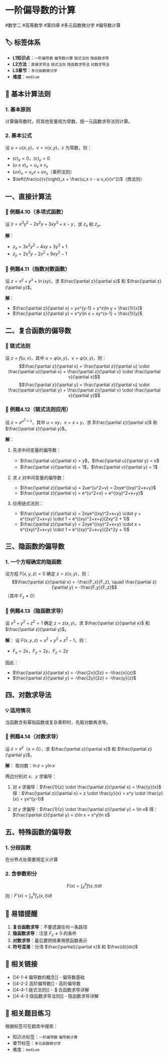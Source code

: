# 一阶偏导数的计算

#数学二 #高等数学 #第四章 #多元函数微分学 #偏导数计算

## 🏷️ 标签体系
- **L1知识点**：`一阶偏导数` `偏导数计算` `链式法则` `隐函数求导`
- **L2方法**：`直接求导法` `链式法则` `隐函数求导法` `对数求导法`
- **L3章节**：`多元函数微分学`
- **难度**：`medium`

## 📖 基本计算法则

### 1. 基本原则
计算偏导数时，将其他变量视为常数，按一元函数求导法则计算。

### 2. 基本公式
设 $u = u(x,y)$，$v = v(x,y)$，$c$ 为常数，则：
- $(c)_x = 0$，$(c)_y = 0$
- $(u \pm v)_x = u_x \pm v_x$
- $(uv)_x = u_x v + u v_x$（乘积法则）
- $\left(\frac{u}{v}\right)_x = \frac{u_x v - u v_x}{v^2}$（商法则）

## 一、直接计算法

### 📐 例题4.10（多项式函数）
设 $z = x^3y^2 - 2x^2y + 3xy^3 + x - y$，求 $z_x$ 和 $z_y$。

**解**：
- $z_x = 3x^2y^2 - 4xy + 3y^3 + 1$
- $z_y = 2x^3y - 2x^2 + 9xy^2 - 1$

### 📐 例题4.11（指数对数函数）
设 $z = x^y + y^x + \ln(xy)$，求 $\frac{\partial z}{\partial x}$ 和 $\frac{\partial z}{\partial y}$。

**解**：
- $\frac{\partial z}{\partial x} = yx^{y-1} + y^x\ln y + \frac{1}{x}$
- $\frac{\partial z}{\partial y} = x^y\ln x + xy^{x-1} + \frac{1}{y}$

## 二、复合函数的偏导数

### 🔑 链式法则
设 $z = f(u,v)$，其中 $u = \varphi(x,y)$，$v = \psi(x,y)$，则：
$$\frac{\partial z}{\partial x} = \frac{\partial z}{\partial u} \cdot \frac{\partial u}{\partial x} + \frac{\partial z}{\partial v} \cdot \frac{\partial v}{\partial x}$$
$$\frac{\partial z}{\partial y} = \frac{\partial z}{\partial u} \cdot \frac{\partial u}{\partial y} + \frac{\partial z}{\partial v} \cdot \frac{\partial v}{\partial y}$$

### 📐 例题4.12（链式法则应用）
设 $z = e^{u^2+v}$，其中 $u = xy$，$v = x+y$，求 $\frac{\partial z}{\partial x}$ 和 $\frac{\partial z}{\partial y}$。

**解**：
1. 先求中间变量的偏导数：
   - $\frac{\partial u}{\partial x} = y$，$\frac{\partial u}{\partial y} = x$
   - $\frac{\partial v}{\partial x} = 1$，$\frac{\partial v}{\partial y} = 1$

2. 求 $z$ 对中间变量的偏导数：
   - $\frac{\partial z}{\partial u} = 2ue^{u^2+v} = 2xye^{(xy)^2+x+y}$
   - $\frac{\partial z}{\partial v} = e^{u^2+v} = e^{(xy)^2+x+y}$

3. 应用链式法则：
   - $\frac{\partial z}{\partial x} = 2xye^{(xy)^2+x+y} \cdot y + e^{(xy)^2+x+y} \cdot 1 = e^{(xy)^2+x+y}(2xy^2 + 1)$
   - $\frac{\partial z}{\partial y} = 2xye^{(xy)^2+x+y} \cdot x + e^{(xy)^2+x+y} \cdot 1 = e^{(xy)^2+x+y}(2x^2y + 1)$

## 三、隐函数的偏导数

### 1. 一个方程确定的隐函数
设方程 $F(x,y,z) = 0$ 确定 $z = z(x,y)$，则：
$$\frac{\partial z}{\partial x} = -\frac{F_x}{F_z}, \quad \frac{\partial z}{\partial y} = -\frac{F_y}{F_z}$$
（其中 $F_z \neq 0$）

### 📐 例题4.13（隐函数求导）
设 $x^2 + y^2 + z^2 = 1$ 确定 $z = z(x,y)$，求 $\frac{\partial z}{\partial x}$ 和 $\frac{\partial z}{\partial y}$。

**解**：
设 $F(x,y,z) = x^2 + y^2 + z^2 - 1$，则：
- $F_x = 2x$，$F_y = 2y$，$F_z = 2z$

因此：
- $\frac{\partial z}{\partial x} = -\frac{2x}{2z} = -\frac{x}{z}$
- $\frac{\partial z}{\partial y} = -\frac{2y}{2z} = -\frac{y}{z}$

## 四、对数求导法

### 💡 适用情况
当函数含有幂指函数或复杂乘积时，先取对数再求导。

### 📐 例题4.14（对数求导）
设 $z = x^y$（$x > 0$），求 $\frac{\partial z}{\partial x}$ 和 $\frac{\partial z}{\partial y}$。

**解**：
取对数：$\ln z = y\ln x$

两边分别对 $x$、$y$ 求偏导：
1. 对 $x$ 求偏导：$\frac{1}{z} \cdot \frac{\partial z}{\partial x} = \frac{y}{x}$
   得：$\frac{\partial z}{\partial x} = z \cdot \frac{y}{x} = x^y \cdot \frac{y}{x} = yx^{y-1}$

2. 对 $y$ 求偏导：$\frac{1}{z} \cdot \frac{\partial z}{\partial y} = \ln x$
   得：$\frac{\partial z}{\partial y} = z\ln x = x^y\ln x$

## 五、特殊函数的偏导数

### 1. 分段函数
在分界点处需要用定义计算

### 2. 含参数积分
$$F(x) = \int_a^b f(x,t)dt$$
则：$F'(x) = \int_a^b f_x(x,t)dt$

## 🎯 易错提醒

1. **复合函数求导**：不要遗漏任何一条路径
2. **隐函数求导**：注意 $F_z \neq 0$ 的条件
3. **对数求导**：最后要把结果用原函数表示
4. **符号混淆**：分清 $\frac{\partial}{\partial x}$ 和 $\frac{d}{dx}$

## 🔗 相关链接
- [[4-1-4 偏导数的概念]] - 偏导数基础
- [[4-2-2 高阶偏导数]] - 高阶偏导数
- [[4-4-1 链式法则]] - 复合函数求导详解
- [[4-4-3 隐函数求导法则]] - 隐函数求导详解

## 🔗 相关题目练习
根据标签可在题库中搜索：
- 知识点标签：`一阶偏导数` `偏导数计算`
- 章节标签：`多元函数微分学`
- 难度：`medium`